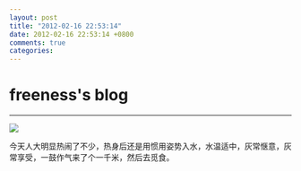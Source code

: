 ```yaml
---
layout: post
title: "2012-02-16 22:53:14"
date: 2012-02-16 22:53:14 +0800
comments: true
categories: 
---
```


# freeness's blog

----------

![](http://okqmqrbgo.bkt.clouddn.com/201202162253141.jpg)

>
今天人大明显热闹了不少，热身后还是用惯用姿势入水，水温适中，灰常惬意，灰常享受，一鼓作气来了个一千米，然后去觅食。